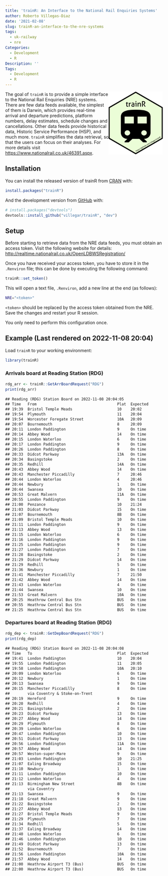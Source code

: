 ```yaml
---
title: 'trainR: An Interface to the National Rail Enquiries Systems'
author: Roberto Villegas-Diaz
date: '2021-02-08'
slug: trainR-an-interface-to-the-nre-systems
tags:
  - uk-railway
  - nre
Categories:
  - Development
  - R
Description: ''
Tags:
  - Development
  - R
---
```


<img src="https://raw.githubusercontent.com/villegar/trainR/main/inst/images/logo.png" alt="logo" align="right" height=200px/>

The goal of `trainR` is to provide a simple interface to the 
National Rail Enquiries (NRE) systems. There are few data feeds 
available, the simplest of them is Darwin, which provides real-time 
arrival and departure predictions, platform numbers, delay estimates, 
schedule changes and cancellations. Other data feeds provide historical 
data, Historic Service Performance (HSP), and much more. `trainR` 
simplifies the data retrieval, so that the users can focus on their 
analyses. For more details visit 
https://www.nationalrail.co.uk/46391.aspx.

## Installation

You can install the released version of trainR from [CRAN](https://CRAN.R-project.org) with:

``` r
install.packages("trainR")
```

And the development version from [GitHub](https://github.com/) with:

``` r
# install.packages("devtools")
devtools::install_github("villegar/trainR", "dev")
```

## Setup
Before starting to retrieve data from the NRE data feeds, you must obtain an access token. 
Visit the following website for details: http://realtime.nationalrail.co.uk/OpenLDBWSRegistration/

Once you have received your access token, you have to store it in the `.Renviron` file; this can be 
done by executing the following command:


```r
trainR::set_token()
```

This will open a text file, `.Renviron`, add a new line at the end (as follows):

```bash
NRE="<token>"
```

`<token>` should be replaced by the access token obtained from the NRE. Save the changes and restart 
your R session.

You only need to perform this configuration once.

## Example (Last rendered on 2022-11-08 20:04)

Load `trainR` to your working environment:

```r
library(trainR)
```

### Arrivals board at Reading Station (RDG)


```r
rdg_arr <- trainR::GetArrBoardRequest("RDG")
print(rdg_arr)
```

```
## Reading (RDG) Station Board on 2022-11-08 20:04:05
## Time   From                                    Plat  Expected
## 19:39  Bristol Temple Meads                    10    20:02
## 19:54  Plymouth                                11    20:04
## 19:54  Worcester Foregate Street               10A   20:09
## 20:07  Bournemouth                             8     20:09
## 20:11  London Paddington                       9     On time
## 20:14  Abbey Wood                              14    On time
## 20:15  London Waterloo                         6     On time
## 20:17  London Paddington                       9     On time
## 20:26  London Paddington                       8     On time
## 20:33  Didcot Parkway                          13A   On time
## 20:34  Basingstoke                             2     On time
## 20:35  Redhill                                 14A   On time
## 20:43  Abbey Wood                              14    On time
## 20:43  Manchester Piccadilly                   7     20:46
## 20:44  London Waterloo                         4     20:46
## 20:44  Newbury                                 1     On time
## 20:44  Swansea                                 10    On time
## 20:53  Great Malvern                           11A   On time
## 20:55  London Paddington                       9     On time
## 21:00  Penzance                                10    21:24
## 21:03  Didcot Parkway                          15    On time
## 21:07  Bournemouth                             8B    On time
## 21:09  Bristol Temple Meads                    10    On time
## 21:11  London Paddington                       9     On time
## 21:13  Abbey Wood                              13    On time
## 21:15  London Waterloo                         6     On time
## 21:16  London Paddington                       9     On time
## 21:25  London Paddington                       9     On time
## 21:27  London Paddington                       7     On time
## 21:28  Basingstoke                             2     On time
## 21:29  Didcot Parkway                          14    On time
## 21:29  Redhill                                 5     On time
## 21:36  Newbury                                 1     On time
## 21:41  Manchester Piccadilly                   7     21:50
## 21:42  Abbey Wood                              14    On time
## 21:43  London Waterloo                         4     On time
## 21:44  Swansea                                 10    On time
## 21:53  Great Malvern                           10A   On time
## 20:25  Heathrow Central Bus Stn                BUS   On time
## 20:55  Heathrow Central Bus Stn                BUS   On time
## 21:25  Heathrow Central Bus Stn                BUS   On time
```

### Departures board at Reading Station (RDG)


```r
rdg_dep <- trainR::GetDepBoardRequest("RDG")
print(rdg_dep)
```

```
## Reading (RDG) Station Board on 2022-11-08 20:04:08
## Time   To                                      Plat  Expected
## 19:41  London Paddington                       10    20:04
## 19:55  London Paddington                       11    20:05
## 19:58  London Paddington                       10A   20:10
## 20:09  London Waterloo                         6     On time
## 20:12  Newbury                                 1     On time
## 20:13  Swansea                                 9     On time
## 20:15  Manchester Piccadilly                   8     On time
##        via Coventry & Stoke-on-Trent           
## 20:19  Hereford                                9     On time
## 20:20  Redhill                                 4     On time
## 20:21  Basingstoke                             2     On time
## 20:23  Didcot Parkway                          13    On time
## 20:27  Abbey Wood                              14    On time
## 20:29  Plymouth                                8     On time
## 20:39  London Waterloo                         6     On time
## 20:47  London Paddington                       10    On time
## 20:51  Didcot Parkway                          13    On time
## 20:56  London Paddington                       11A   On time
## 20:57  Abbey Wood                              14    On time
## 20:57  Weston-super-Mare                       9     On time
## 21:03  London Paddington                       10    21:25
## 21:07  Ealing Broadway                         15    On time
## 21:10  Newbury                                 1     On time
## 21:11  London Paddington                       10    On time
## 21:12  London Waterloo                         4     On time
## 21:13  Birmingham New Street                   8B    On time
##        via Coventry                            
## 21:13  Swansea                                 9     On time
## 21:18  Great Malvern                           9     On time
## 21:22  Basingstoke                             2     On time
## 21:27  Abbey Wood                              13    On time
## 21:27  Bristol Temple Meads                    9     On time
## 21:29  Plymouth                                7     On time
## 21:34  Redhill                                 5     On time
## 21:37  Ealing Broadway                         14    On time
## 21:40  London Waterloo                         6     On time
## 21:46  London Paddington                       10    On time
## 21:49  Didcot Parkway                          13    On time
## 21:52  Bournemouth                             7     On time
## 21:56  London Paddington                       10A   On time
## 21:57  Abbey Wood                              14    On time
## 21:00  Heathrow Airport T3 (Bus)               BUS   On time
## 22:00  Heathrow Airport T3 (Bus)               BUS   On time
```
